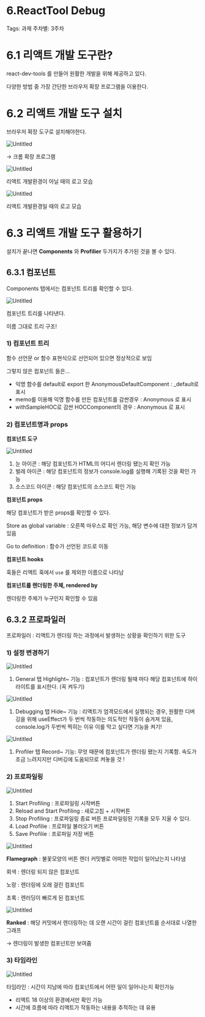 # 6.ReactTool Debug

Tags: 과제
주차별: 3주차

# 6.1 리액트 개발 도구란?

react-dev-tools 를 만들어 원활한 개발을 위해 제공하고 있다.

다양한 방법 중 가장 간단한 브라우저 확장 프로그램을 이용한다.

# 6.2 리액트 개발 도구 설치

브라우저 확장 도구로 설치해야한다.

![Untitled](6%20ReactTool%20Debug%206f3066f8e1524f559a2f203a50689e75/Untitled.png)

→ 크롬 확장 프로그램

![Untitled](6%20ReactTool%20Debug%206f3066f8e1524f559a2f203a50689e75/Untitled%201.png)

리액트 개발환경이 아닐 때의 로고 모습

![Untitled](6%20ReactTool%20Debug%206f3066f8e1524f559a2f203a50689e75/Untitled%202.png)

리액트 개발환경일 때의 로고 모습

# 6.3 리액트 개발 도구 활용하기

설치가 끝나면 **Components** 와 **Profilier** 두가지가 추가된 것을 볼 수 있다.

## 6.3.1 컴포넌트

Components 탭에서는 컴포넌트 트리를 확인할 수 있다.

![Untitled](6%20ReactTool%20Debug%206f3066f8e1524f559a2f203a50689e75/Untitled%203.png)

컴포넌트 트리를 나타낸다.

이름 그대로 트리 구조!

### 1) 컴포넌트 트리

함수 선언문 or 함수 표현식으로 선언되어 있으면 정상적으로 보임

그렇지 않은 컴포넌트 들은…

- 익명 함수를 default로 export 한 AnonymousDefaultComponent : _default로 표시
- memo를 이용해 익명 함수를 만든 컴포넌트를 감싼경우 : Anonymous 로 표시
- withSampleHOC로 감싼 HOCComponent의 경우 : Anonymous 로 표시

### 2) 컴포넌트명과 props

**컴포넌트 도구**

![Untitled](6%20ReactTool%20Debug%206f3066f8e1524f559a2f203a50689e75/Untitled%204.png)

1. 눈 아이콘 : 해당 컴포넌트가 HTML의 어디서 렌더링 됐는지 확인 가능
2. 벌레 아이콘 : 해당 컴포넌트의 정보가 console.log를 실행해 기록된 것을 확인 가능
3. 소스코드 아이콘 : 해당 컴포넌트의 소스코드 확인 가능

**컴포넌트 props**

해당 컴포넌트가 받은 props를 확인할 수 있다.

Store as global variable : 오른쪽 마우스로 확인 가능, 해당 변수에 대한 정보가 담겨있음

Go to definition : 함수가 선언된 코드로 이동

**컴포넌트 hooks**

훅들은 리액트 훅에서 `use` 를 제외한 이름으로 나타남

**컴포넌트를 렌더링한 주체, rendered by**

렌더링한 주체가 누구인지 확인할 수 있음

## 6.3.2 프로파일러

프로파일러 : 리액트가 렌더링 하는 과정에서 발생하는 상황을 확인하기 위한 도구

### 1) 설정 변경하기

![Untitled](6%20ReactTool%20Debug%206f3066f8e1524f559a2f203a50689e75/Untitled%205.png)

1. General 탭
Highlight~ 기능 : 컴포넌트가 렌더링 될때 마다 해당 컴포넌트에 하이라이트를 표시한다. (꼭 켜두기)

![Untitled](6%20ReactTool%20Debug%206f3066f8e1524f559a2f203a50689e75/Untitled%206.png)

1. Debugging 탭
Hide~ 기능 : 리액트가 엄격모드에서 실행되는 경우, 원활한 디버깅을 위해 useEffect가 두 번씩 작동하는 의도적인 작동이 숨겨져 있음, console.log가 두번씩 찍히는 이유 이를 막고 싶다면 기능을 켜기!

![Untitled](6%20ReactTool%20Debug%206f3066f8e1524f559a2f203a50689e75/Untitled%207.png)

1. Profiler 탭
Record~ 기능: 무엇 때문에 컴포넌트가 렌더링 됐는지 기록함. 속도가 조금 느려지지만 디버깅에 도움되므로 켜놓을 것 !

### 2) 프로파일링

![Untitled](6%20ReactTool%20Debug%206f3066f8e1524f559a2f203a50689e75/Untitled%208.png)

1. Start Profiling : 프로파일링 시작버튼
2. Reload and Start Profiling : 새로고침 + 시작버튼
3. Stop Profiling : 프로파일링 종료 버튼
프로파일링된 기록을 모두 지울 수 있다.
4. Load Profilie : 프로파일 불러오기 버튼
5. Save Profilie : 프로파일 저장 버튼

![Untitled](6%20ReactTool%20Debug%206f3066f8e1524f559a2f203a50689e75/Untitled%209.png)

**Flamegraph** : 불꽃모양의 버튼
렌더 커밋별로 어떠한 작업이 일어났는지 나타냄

회색 : 렌더링 되지 않은 컴포넌트

노랑 : 렌더링에 오래 걸린 컴포넌트

초록 : 렌러딩이 빠르게 된 컴포넌트

![Untitled](6%20ReactTool%20Debug%206f3066f8e1524f559a2f203a50689e75/Untitled%2010.png)

**Ranked** : 해당 커밋에서 렌더링하는 데 오랜 시간이 걸린 컴포넌트를 순서대로 나열한 그래프

→ 렌더링이 발생한 컴포넌트만 보여줌

### 3) 타임라인

![Untitled](6%20ReactTool%20Debug%206f3066f8e1524f559a2f203a50689e75/Untitled%2011.png)

타임라인 : 시간이 지남에 따라 컴포넌트에서 어떤 일이 일어나는지 확인가능

- 리액트 18 이상의 환경에서만 확인 가능
- 시간에 흐름에 따라 리액트가 작동하는 내용을 추적하는 데 유용